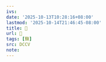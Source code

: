 ```yaml
---
ivs:
date: '2025-10-13T10:28:16+08:00'
lastmod: '2025-10-14T21:46:45-08:00'
title: 􃻥
url: 􃻥
tags: [黰]
src: DCCV
note:
---
```

